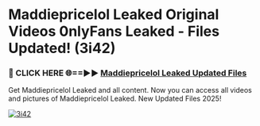 # Maddiepricelol Leaked Original Videos 0nlyFans Leaked - Files Updated! (3i42)

<h3>🔴 CLICK HERE 🌐==►► <a href="https://tinyurl.com/x26r9saj" rel="nofollow">Maddiepricelol Leaked Updated Files</a></h3>

Get Maddiepricelol Leaked and all content. Now you can access all videos and pictures of Maddiepricelol Leaked. New Updated Files 2025!

[![3i42](https://i.imgur.com/LkgZPqh.gif)](https://tinyurl.com/x26r9saj)
